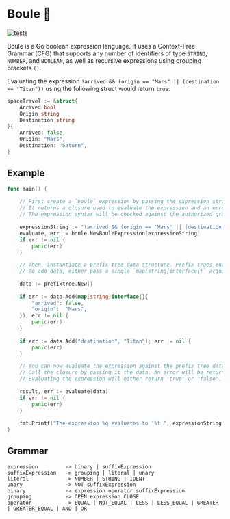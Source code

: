 # Boule 🎱

![tests](https://github.com/victordeleau/boule/actions/workflows/test.yaml/badge.svg?event=push)

Boule is a Go boolean expression language. It uses a Context-Free Grammar (CFG) that supports any number of identifiers
of type `STRING`, `NUMBER`, and `BOOLEAN`, as well as recursive expressions using grouping brackets `()`.

Evaluating the expression `!arrived && (origin == "Mars" || (destination == "Titan"))` using the following struct would return `true`:

```go
spaceTravel := &struct{
    Arrived bool
    Origin string
    Destination string
}{
    Arrived: false,
    Origin: "Mars",
    Destination: "Saturn",
}
```

## Example

```go
func main() {
	
	// First create a `boule` expression by passing the expression string.
	// It returns a closure used to evaluate the expression and an error.
	// The expression syntax will be checked against the authorized grammar.
	
    expressionString := "!arrived && (origin == 'Mars' || (destination == 'Titan'))"
    evaluate, err := boule.NewBouleExpression(expressionString)
    if err != nil {
        panic(err)
    }

    // Then, instantiate a prefix tree data structure. Prefix trees enable fast access lookup to the data they contain.
	// To add data, either pass a single `map[string]interface{}` argument, or a key/value pair as two arguments.
    
    data := prefixtree.New()
    
    if err := data.Add(map[string]interface{}{
        "arrived": false,
        "origin":  "Mars",
    }); err != nil {
        panic(err)
    }
    
    if err := data.Add("destination", "Titan"); err != nil {
        panic(err)
    }

    // You can now evaluate the expression against the prefix tree data structure.
    // Call the closure by passing it the data. An error will be returned if type checking failed.
    // Evaluating the expression will either return 'true' or 'false'.
    
    result, err := evaluate(data)
    if err != nil {
        panic(err)
    }
    
    fmt.Printf("The expression %q evaluates to '%t'", expressionString, result)
}
```

## Grammar

```
expression         -> binary | suffixExpression
suffixExpression   -> grouping | literal | unary
literal            -> NUMBER | STRING | IDENT
unary              -> NOT suffixExpression
binary             -> expression operator suffixExpression
grouping           -> OPEN expression CLOSE
operator           -> EQUAL | NOT_EQUAL | LESS | LESS_EQUAL | GREATER | GREATER_EQUAL | AND | OR
```
